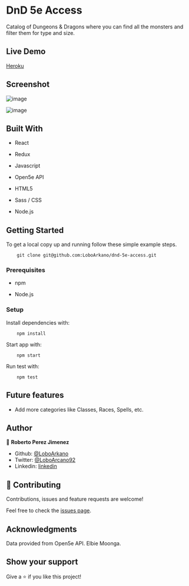 # DnD 5e Access

Catalog of Dungeons & Dragons where you can find all the monsters and filter them for type and size.

## Live Demo

[Heroku](https://dnd-5e-access.herokuapp.com/)

## Screenshot

![image](https://user-images.githubusercontent.com/33432289/104483985-5a156280-558e-11eb-9ea9-1ad644435f0d.png)

![image](https://user-images.githubusercontent.com/33432289/104484214-9fd22b00-558e-11eb-8d90-e36452b20fed.png)

## Built With

- React

- Redux

- Javascript

- Open5e API

- HTML5

- Sass / CSS

- Node.js

## Getting Started

To get a local copy up and running follow these simple example steps.
```
    git clone git@github.com:LoboArkano/dnd-5e-access.git
```

### Prerequisites

- npm

- Node.js

### Setup

Install dependencies with:

```
    npm install
```

Start app with:

```
    npm start
```

Run test with:

```
    npm test
```

## Future features

- Add more categories like Classes, Races, Spells, etc.

## Author

👤 **Roberto Perez Jimenez**

- Github: [@LoboArkano](https://github.com/LoboArkano)
- Twitter: [@LoboArcano92](https://twitter.com/LoboArcano92)
- Linkedin: [linkedin](https://www.linkedin.com/in/jose-roberto-perez-jimenez/)

## 🤝 Contributing

Contributions, issues and feature requests are welcome!

Feel free to check the [issues page](https://github.com/LoboArkano/bookstore/issues).

## Acknowledgments

Data provided from Open5e API.
Elbie Moonga.

## Show your support

Give a ⭐️ if you like this project!
